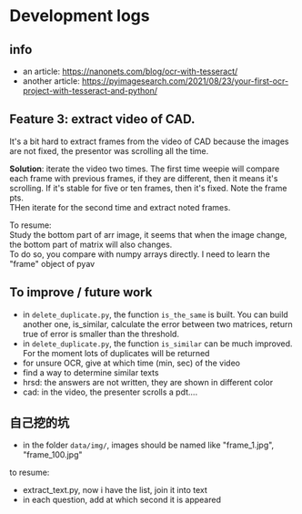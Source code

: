# Development logs

## info
- an article: https://nanonets.com/blog/ocr-with-tesseract/
- another article: https://pyimagesearch.com/2021/08/23/your-first-ocr-project-with-tesseract-and-python/


## Feature 3: extract video of CAD.
It's a bit hard to extract frames from the video of CAD because the images are not fixed, the presentor was scrolling all the time.  

__Solution__: iterate the video two times. The first time weepie will compare each frame with previous frames, if they are different, then it means it's scrolling. If it's stable for five or ten frames, then it's fixed. Note the frame pts.  
THen iterate for the second time and extract noted frames.

To resume:  
Study the bottom part of arr image, it seems that when the image change, the bottom part of matrix will also changes.  
To do so, you compare with numpy arrays directly.
I need to learn the "frame" object of pyav



## To improve / future work
- in `delete_duplicate.py`, the function `is_the_same` is built. You can build another one, is_similar, calculate the error between two matrices, return true of error is smaller than the threshold. 
- in `delete_duplicate.py`, the function `is_similar` can be much improved. For the moment lots of duplicates will be returned
- for unsure OCR, give at which time (min, sec) of the video
- find a way to determine similar texts
- hrsd: the answers are not written, they are shown in different color
- cad: in the video, the presenter scrolls a pdt....


## 自己挖的坑
- in the folder `data/img/`, images should be named like "frame_1.jpg", "frame_100.jpg"



to resume:  
- extract_text.py, now i have the list, join it into text
- in each question, add at which second it is appeared